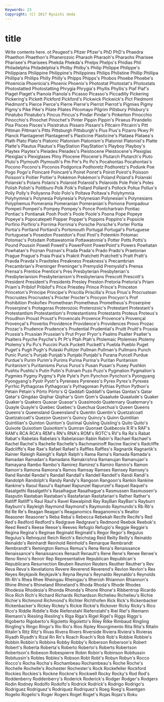 ```yaml
---
Keywords: 23 
Copyright: (C) 2017 Ryuichi Ueda
---
```


# title

Write contents here.
ot Peugeot's Pfizer Pfizer's
PhD PhD's Phaedra Phaethon Phaethon's Phanerozoic Pharaoh Pharaoh's Pharaohs Pharisee
Pharisee's Pharisees Phekda Phekda's Phelps Phelps's Phidias Phil Philadelphia Philadelphia's
Philby Philby's Philip Philippe Philippe's Philippians Philippine Philippine's Philippines Philips
Philistine Phillip Phillipa Phillipa's Phillips Philly Philly's Phipps Phipps's Phobos
Phoebe Phoebe's Phoenicia Phoenicia's Phoenix Phoenix's Photostat Photostat's Photostats Photostatted
Photostatting Phrygia Phrygia's Phyllis Phyllis's Piaf Piaf's Piaget Piaget's Pianola
Pianola's Picasso Picasso's Piccadilly Pickering Pickering's Pickett Pickford Pickford's Pickwick
Pickwick's Pict Piedmont Piedmont's Pierce Pierce's Pierre Pierre's Pierrot Pierrot's
Pigmies Pigmy Pigmy's Pike Pike's Pilate Pilates Pilcomayo Pilgrim Pillsbury
Pillsbury's Pinatubo Pinatubo's Pincus Pincus's Pindar Pindar's Pinkerton Pinocchio Pinocchio's
Pinochet Pinochet's Pinter Pippin Pippin's Piraeus Pirandello Pisa Pisces Pisces's
Pisistratus Pissaro Pissaro's Pitcairn Pitcairn's Pitt Pittman Pittman's Pitts Pittsburgh
Pittsburgh's Pius Pius's Pizarro Pkwy Pl Planck Plantagenet Plantagenet's Plasticine
Plasticine's Plataea Plataea's Plath Plato Plato's Platonic Platonism Platonism's Platonist
Platonist's Platte Platte's Plautus Plautus's PlayStation PlayStation's Playboy Playboy's Playtex
Playtex's Pleiades Pleiades's Pleistocene Pleistocene's Plexiglas Plexiglas's Plexiglases Pliny Pliocene
Pliocene's Plutarch Plutarch's Pluto Pluto's Plymouth Plymouth's Pm Pm's Po
Po's Pocahontas Pocahontas's Pocono Pocono's Poconos Podgorica Podhoretz Podhoretz's Podunk
Poe Pogo Pogo's Poincaré Poincaré's Poiret Poiret's Poirot Poirot's Poisson
Poisson's Poitier Poitier's Pokémon Pokémon's Poland Poland's Polanski Polanski's Polaris
Polaris's Polaroid Polaroid's Polaroids Pole Pole's Poles Polish Polish's Politburo
Polk Polk's Pollard Pollard's Pollock Pollux Pollux's Polly Polly's Pollyanna
Polo Polo's Poltava Poltava's Polyhymnia Polyhymnia's Polynesia Polynesia's Polynesian Polynesian's
Polynesians Polyphemus Pomerania Pomeranian Pomeranian's Pomona Pompadour Pompeii Pompeii's Pompey
Pompey's Ponce Pontchartrain Pontiac Pontiac's Pontianak Pooh Pooh's Poole Poole's
Poona Pope Popeye Popeye's Popocatepetl Popper Popper's Poppins Poppins's Popsicle
Porfirio Porfirio's Porrima Porrima's Porsche Porsche's Porter Portia Portia's Portland
Portland's Portsmouth Portugal Portugal's Portuguese Portuguese's Poseidon Poseidon's Post Post's
Potemkin Potomac Potomac's Potsdam Pottawatomie Pottawatomie's Potter Potts Potts's Pound
Poussin Powell Powell's PowerPoint PowerPoint's Powers Powhatan Powhatan's Poznan Poznan's
Prada Prada's Prado Prado's Praetorian Prague Prague's Praia Praia's Prakrit
Pratchett Pratchett's Pratt Pratt's Pravda Pravda's Praxiteles Preakness Preakness's Precambrian
Precambrian's Preminger Preminger's Premyslid Premyslid's Prensa Prensa's Prentice Prentice's Pres
Presbyterian Presbyterian's Presbyterianism Presbyterianism's Presbyterians Prescott Prescott's President President's Presidents
Presley Preston Pretoria Pretoria's Priam Priam's Pribilof Pribilof's Price Priestley
Prince Prince's Princeton Princeton's Principe Principe's Priscilla Priscilla's Prius Prius's
Procrustean Procrustes Procrustes's Procter Procter's Procyon Procyon's Prof Prohibition Prokofiev
Promethean Prometheus Prometheus's Proserpine Proserpine's Protagoras Proterozoic Proterozoic's Protestant Protestant's
Protestantism Protestantism's Protestantisms Protestants Proteus Proteus's Proudhon Proust Proust's Provencals
Provence Provence's Provençal Provençal's Proverbs Providence Providence's Providences Provo Prozac
Prozac's Prudence Prudence's Prudential Prudential's Pruitt Pruitt's Prussia Prussia's Prussian
Prussian's Prut Pryor Pryor's Psalms Psalter Psalter's Psalters Psyche Psyche's
Pt Pt's Ptah Ptah's Ptolemaic Ptolemies Ptolemy Ptolemy's Pu Pu's
Puccini Puck Puckett Puckett's Puebla Pueblo Puget Puget's Pugh Pugh's
Pulaski Pulitzer Pullman Pullman's Pullmans Punch Punic Punic's Punjab Punjab's
Punjabi Punjabi's Purana Purcell Purdue Purdue's Purim Purim's Purims Purina
Purina's Puritan Puritanism Puritanism's Puritanisms Purus Purus's Pusan Pusan's Pusey
Pushkin Pushtu Pushtu's Putin Putin's Putnam Puzo Puzo's Pygmalion Pygmalion's
Pygmies Pygmy Pygmy's Pyle Pyle's Pym Pynchon Pynchon's Pyongyang Pyongyang's
Pyotr Pyotr's Pyrenees Pyrenees's Pyrex Pyrex's Pyrexes Pyrrhic Pythagoras Pythagoras's
Pythagorean Pythias Python Python's Pétain Pétain's Pôrto Pôrto's Q Qaddafi
Qaddafi's Qantas Qantas's Qatar Qatar's Qingdao Qiqihar Qiqihar's Qom Qom's
Quaalude Quaalude's Quaker Quaker's Quakers Quaoar Quaoar's Quasimodo Quaternary Quaternary's
Quayle Quayle's Quebec Quebec's Quechua Quechua's Queen Queens Queens's Queensland
Queensland's Quentin Quentin's Quetzalcoatl Quetzalcoatl's Quezon Quezon's Quincy Quincy's Quinn
Quintilian Quintilian's Quinton Quinton's Quirinal Quisling Quisling's Quito Quito's Quixote
Quixotism Quixotism's Qumran Quonset Québecois R R's RAF's RAM's RCA
RCA's REM's RN's RNA's ROM's ROTC's RV's Ra Ra's Rabat
Rabat's Rabelais Rabelais's Rabelaisian Rabin Rabin's Rachael Rachael's Rachel Rachel's
Rachelle Rachelle's Rachmaninoff Racine Racine's Radcliffe Radcliffe's Rae Rae's Rafael
Rafael's Raffles Raffles's Ragnarök Ragnarök's Rainier Raleigh Raleigh's Ralph Ralph's
Rama Rama's Ramada Ramada's Ramadan Ramadan's Ramadans Ramakrishna Ramanujan Ramanujan's
Ramayana Rambo Rambo's Ramirez Ramirez's Ramiro Ramiro's Ramon Ramon's Ramona
Ramona's Ramos Ramsay Ramses Ramsey Ramsey's Rand Randal Randal's Randall
Randall's Randell Randell's Randi Randi's Randolph Randolph's Randy Randy's Rangoon
Rangoon's Rankin Rankine Rankine's Raoul Raoul's Raphael Rapunzel Rapunzel's Raquel
Raquel's Rasalgethi Rasalgethi's Rasalhague Rasalhague's Rasmussen Rasmussen's Rasputin Rastaban Rastaban's
Rastafarian Rastafarian's Rather Rather's Ratliff Ratliff's Raul Raul's Ravel Rawalpindi
Ray RayBan RayBan's Rayburn Rayburn's Rayleigh Raymond Raymond's Raymundo Raymundo's
Rb Rb's Rd Re Re's Reagan Reagan's Reaganomics Reaganomics's Realtor
Reasoner Reasoner's Reba Reba's Rebecca Rebekah Recife Recife's Red Red's
Redford Redford's Redgrave Redgrave's Redmond Reebok Reebok's Reed Reed's Reese
Reese's Reeves Refugio Refugio's Reggie Reggie's Regina Regina's Reginae Reginald
Reginald's Regor Regor's Regulus Regulus's Rehnquist Reich Reich's Reichstag Reid
Reilly Reilly's Reinaldo Reinaldo's Reinhardt Reinhold Reinhold's Remarque Rembrandt Rembrandt's
Remington Remus Remus's Rena Rena's Renaissance Renaissance's Renaissances Renault Renault's
Rene Rene's Renee Renee's Reno Reno's Renoir Rep Representative Republican
Republican's Republicans Resurrection Reuben Reunion Reuters Reuther Reuther's Rev Reva
Reva's Revelations Revere Reverend Reverend's Revlon Revlon's Rex Reyes Reykjavik
Reykjavik's Reyna Reyna's Reynaldo Reynaldo's Reynolds Rh Rh's Rhea Rhee
Rheingau Rheingau's Rhenish Rhiannon Rhiannon's Rhine Rhine's Rhineland Rhineland's Rhoda
Rhoda's Rhode Rhodes Rhodesia Rhodesia's Rhonda Rhonda's Rhone Rhone's Ribbentrop
Ricardo Rice Rich Rich's Richard Richards Richardson Richelieu Richelieu's Richie
Richie's Richmond Richmond's Richter Richthofen Rick Rick's Rickenbacker Rickenbacker's Rickey
Rickey's Rickie Rickie's Rickover Ricky Ricky's Rico Rico's Riddle Riddle's
Ride Riefenstahl Riefenstahl's Riel Riel's Riemann Riemann's Riesling Riesling's Riga
Riga's Rigel Rigel's Riggs Riggs's Rigoberto Rigoberto's Rigoletto Rigoletto's Riley
Rilke Rimbaud Ringling Ringling's Ringo Ringo's Rio Rio's Rios Ripley
Risorgimento Rita Rita's Ritalin Ritalin's Ritz Ritz's Rivas Rivera Rivers
Riverside Riviera Riviera's Rivieras Riyadh Riyadh's Rizal Rn Rn's Roach
Roach's Rob Rob's Robbie Robbie's Robbin Robbin's Robbins Robby Robby's
Roberson Roberson's Robert Robert's Roberta Roberta's Roberto Roberto's Roberts Robertson
Robertson's Robeson Robespierre Robin Robin's Robinson Robitussin Robitussin's Robles Robles's
Robson Robt Robt's Robyn Robyn's Rocco Rocco's Rocha Rocha's Rochambeau
Rochambeau's Roche Roche's Rochelle Rochelle's Rochester Rochester's Rock Rockefeller Rockford
Rockies Rockies's Rockne Rockne's Rockwell Rocky Rocky's Rod Rod's Roddenberry
Roddenberry's Roderick Roderick's Rodger Rodger's Rodgers Rodin Rodney Rodolfo Rodolfo's
Rodrick Rodrick's Rodrigo Rodrigo's Rodriguez Rodriguez's Rodriquez Rodriquez's Roeg Roeg's
Roentgen Rogelio Rogelio's Roger Rogers Roget Roget's Rojas Rojas's Roku

